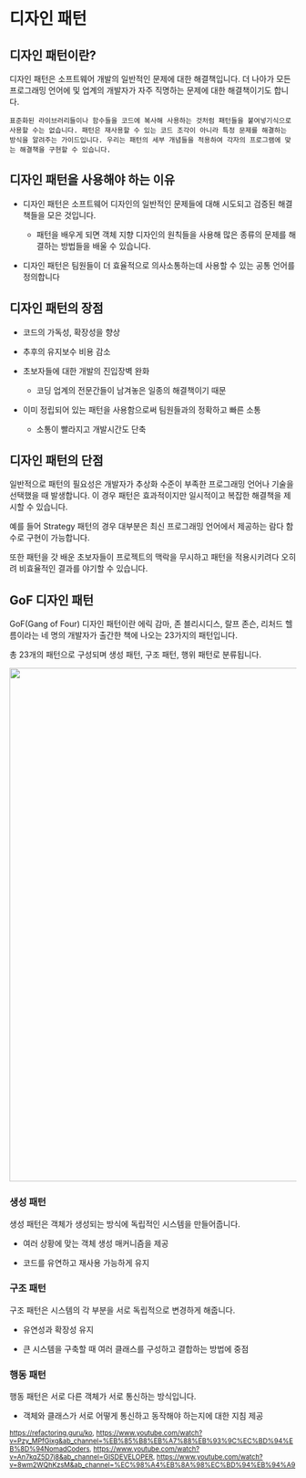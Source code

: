 # 디자인 패턴

## 디자인 패턴이란?

디자인 패턴은 소프트웨어 개발의 일반적인 문제에 대한 해결책입니다. 더 나아가 모든 프로그래밍 언어에 및 업계의 개발자가 자주 직명하는 문제에 대한 해결책이기도 합니다.

    표준화된 라이브러리들이나 함수들을 코드에 복사해 사용하는 것처럼 패턴들을 붙여넣기식으로 사용할 수는 없습니다. 패턴은 재사용할 수 있는 코드 조각이 아니라 특정 문제를 해결하는 방식을 알려주는 가이드입니다. 우리는 패턴의 세부 개념들을 적용하여 각자의 프로그램에 맞는 해결책을 구현할 수 있습니다.

## 디자인 패턴을 사용해야 하는 이유

- 디자인 패턴은 소프트웨어 디자인의 일반적인 문제들에 대해 시도되고 검증된 해결책들을 모은 것입니다.

    - 패턴을 배우게 되면 객체 지향 디자인의 원칙들을 사용해 많은 종류의 문제를 해결하는 방법들을 배울 수 있습니다.

- 디자인 패턴은 팀원들이 더 효율적으로 의사소통하는데 사용할 수 있는 공통 언어를 정의합니다

## 디자인 패턴의 장점

- 코드의 가독성, 확장성을 향상

- 추후의 유지보수 비용 감소

- 초보자들에 대한 개발의 진입장벽 완화
    - 코딩 업계의 전문간들이 남겨놓은 일종의 해결책이기 때문

- 이미 정립되어 있는 패턴을 사용함으로써 팀원들과의 정확하고 빠른 소통
    - 소통이 빨라지고 개발시간도 단축

## 디자인 패턴의 단점
일반적으로 패턴의 필요성은 개발자가 추상화 수준이 부족한 프로그래밍 언어나 기술을 선택했을 때 발생합니다. 이 경우 패턴은 효과적이지만 일시적이고 복잡한 해결책을 제시할 수 있습니다.

예를 들어 Strategy 패턴의 경우 대부분은 최신 프로그래밍 언어에서 제공하는 람다 함수로 구현이 가능합니다.

또한 패턴을 갓 배운 초보자들이 프로젝트의 맥락을 무시하고 패턴을 적용시키려다 오히려 비효율적인 결과를 야기할 수 있습니다.

## GoF 디자인 패턴

GoF(Gang of Four) 디자인 패턴이란 에릭 감마, 존 블리시디스, 랄프 존슨, 리처드 헬름이라는 네 명의 개발자가 출간한 책에 나오는 23가지의 패턴입니다.

총 23개의 패턴으로 구성되며 생성 패턴, 구조 패턴, 행위 패턴로 분류됩니다.

<img src="https://i.imgur.com/rV1kNYK.png" width="900">

### 생성 패턴

생성 패턴은 객체가 생성되는 방식에 독립적인 시스템을 만들어줍니다.

- 여러 상황에 맞는 객체 생성 매커니즘을 제공

- 코드를 유연하고 재사용 가능하게 유지

### 구조 패턴

구조 패턴은 시스템의 각 부분을 서로 독립적으로 변경하게 해줍니다.

- 유연성과 확장성 유지

- 큰 시스템을 구축할 때 여러 클래스를 구성하고 결합하는 방법에 중점

### 행동 패턴

행동 패턴은 서로 다른 객체가 서로 통신하는 방식입니다.

- 객체와 클래스가 서로 어떻게 통신하고 동작해야 하는지에 대한 지침 제공

<sub>https://refactoring.guru/ko, https://www.youtube.com/watch?v=Pzy_MPfGixg&ab_channel=%EB%85%B8%EB%A7%88%EB%93%9C%EC%BD%94%EB%8D%94NomadCoders, https://www.youtube.com/watch?v=An7kqZ5D7j8&ab_channel=GISDEVELOPER, https://www.youtube.com/watch?v=8wm2WQhKzsM&ab_channel=%EC%98%A4%EB%8A%98%EC%BD%94%EB%94%A9</sub>